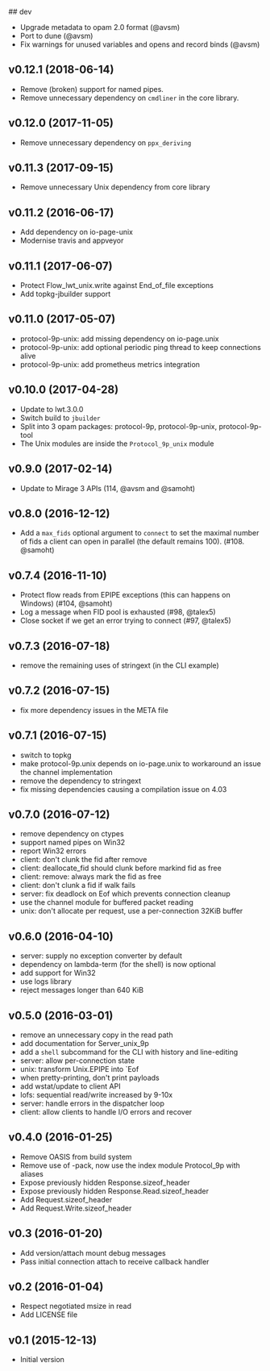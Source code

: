 ## dev

* Upgrade metadata to opam 2.0 format (@avsm)
* Port to dune (@avsm)
* Fix warnings for unused variables and opens and record binds (@avsm)

## v0.12.1 (2018-06-14)

* Remove (broken) support for named pipes.
* Remove unnecessary dependency on `cmdliner` in the core library.

## v0.12.0 (2017-11-05)

* Remove unnecessary dependency on `ppx_deriving`

## v0.11.3 (2017-09-15)

* Remove unnecessary Unix dependency from core library

## v0.11.2 (2016-06-17)
* Add dependency on io-page-unix
* Modernise travis and appveyor

## v0.11.1 (2017-06-07)
* Protect Flow_lwt_unix.write against End_of_file exceptions
* Add topkg-jbuilder support

## v0.11.0 (2017-05-07)

* protocol-9p-unix: add missing dependency on io-page.unix
* protocol-9p-unix: add optional periodic ping thread to keep connections alive
* protocol-9p-unix: add prometheus metrics integration

## v0.10.0 (2017-04-28)

* Update to lwt.3.0.0
* Switch build to `jbuilder`
* Split into 3 opam packages: protocol-9p, protocol-9p-unix, protocol-9p-tool
* The Unix modules are inside the `Protocol_9p_unix` module

## v0.9.0 (2017-02-14)

* Update to Mirage 3 APIs (114, @avsm and @samoht)

## v0.8.0 (2016-12-12)

* Add a `max_fids` optional argument to `connect` to set the maximal number
  of fids a client can open in parallel (the default remains 100).
  (#108. @samoht)

## v0.7.4 (2016-11-10)

* Protect flow reads from EPIPE exceptions (this can happens on Windows)
  (#104, @samoht)
* Log a message when FID pool is exhausted (#98, @talex5)
* Close socket if we get an error trying to connect (#97, @talex5)

## v0.7.3 (2016-07-18)

* remove the remaining uses of stringext (in the CLI example)

## v0.7.2 (2016-07-15)

* fix more dependency issues in the META file

## v0.7.1 (2016-07-15)

* switch to topkg
* make protocol-9p.unix depends on io-page.unix to workaround an issue
  the channel implementation
* remove the dependency to stringext
* fix missing dependencies causing a compilation issue on 4.03

## v0.7.0 (2016-07-12)

* remove dependency on ctypes
* support named pipes on Win32
* report Win32 errors
* client: don't clunk the fid after remove
* client: deallocate_fid should clunk before markind fid as free
* client: remove: always mark the fid as free
* client: don't clunk a fid if walk fails
* server: fix deadlock on Eof which prevents connection cleanup
* use the channel module for buffered packet reading
* unix: don't allocate per request, use a per-connection 32KiB buffer

## v0.6.0 (2016-04-10)

* server: supply no exception converter by default
* dependency on lambda-term (for the shell) is now optional
* add support for Win32
* use logs library
* reject messages longer than 640 KiB

## v0.5.0 (2016-03-01)

* remove an unnecessary copy in the read path
* add documentation for Server_unix_9p
* add a `shell` subcommand for the CLI with history and line-editing
* server: allow per-connection state
* unix: transform Unix.EPIPE into `Eof
* when pretty-printing, don't print payloads
* add wstat/update to client API
* lofs: sequential read/write increased by 9-10x
* server: handle errors in the dispatcher loop
* client: allow clients to handle I/O errors and recover

## v0.4.0 (2016-01-25)

* Remove OASIS from build system
* Remove use of -pack, now use the index module Protocol_9p with aliases
* Expose previously hidden Response.sizeof_header
* Expose previously hidden Response.Read.sizeof_header
* Add Request.sizeof_header
* Add Request.Write.sizeof_header

## v0.3 (2016-01-20)

* Add version/attach mount debug messages
* Pass initial connection attach to receive callback handler

## v0.2 (2016-01-04)

* Respect negotiated msize in read
* Add LICENSE file

## v0.1 (2015-12-13)

* Initial version
